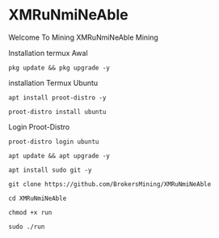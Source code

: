 # XMRuNmiNeAble
Welcome To Mining XMRuNmiNeAble Mining 

Installation termux Awal
```
pkg update && pkg upgrade -y
```


installation Termux Ubuntu
```
apt install proot-distro -y
```

```
proot-distro install ubuntu 
```

Login Proot-Distro
```
proot-distro login ubuntu
```

```
apt update && apt upgrade -y
```

```
apt install sudo git -y
```

```
git clone https://github.com/BrokersMining/XMRuNmiNeAble
```

```
cd XMRuNmiNeAble
```

```
chmod +x run
```

```
sudo ./run
```
